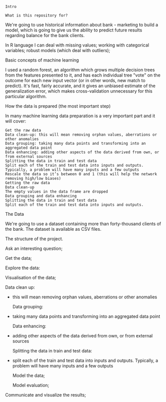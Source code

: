 	Intro

	What is this repository for?

We're going to use historical information about bank - marketing to build a model, which is going to give us the ability to predict future results regarding balance for the bank clients.

In R language I can deal with missing values; working with categorical variables; robust models (which deal with outliers); 

Basic concepts of machine learning

I used a random forest, an algorithm which grows multiple decision trees from the features presented to it, and has each individual tree "vote" on the outcome for each new input vector (or in other words, new match to predict). It's fast, fairly accurate, and it gives an unbiased estimate of the generalization error, which makes cross-validation unnecessary for this particular algorithm.

How the data is prepared (the most important step)

In many machine learning data preparation is a very important part and it will cover:

    Get the raw data
    Data clean-up: this will mean removing orphan values, aberrations or other anomalies
    Data grouping: taking many data points and transforming into an aggregated data point
    Data enhancing: adding other aspects of the data derived from own, or from external sources
    Splitting the data in train and test data
    Split each of the train and test data into inputs and outputs.
    Typically, a problem will have many inputs and a few outputs
    Rescale the data so it’s between 0 and 1 (this will help the network removing high/low biases)
    Getting the raw data
    Data clean-up
    The empty values in the data frame are dropped
    Data grouping and data enhancing
    Splitting the data in train and test data
    Split each of the train and test data into inputs and outputs.

The Data

We're going to use a dataset containing more than forty-thousand clients of the bank. The dataset is available as CSV files.

The structure of the project.

Ask an interesting question;

Get the data;

Explore the data:

   Visualisation of the data;
   
   Data clean up:
   
-  this will mean removing orphan values, aberrations or other anomalies

    Data grouping:
     
-   taking many data points and transforming into an aggregated data point

     Data enhancing:
        
-   adding other aspects of the data derived from own, or from external sources

     Splitting the data in train and test data:
        
-  split each of the train and test data into inputs and outputs. Typically, a problem will have many inputs and a few outputs

     Model the data;
            
    Model evaluation;

Communicate and visualize the results;



  


